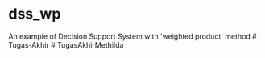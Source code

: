 # dss_wp
An example of Decision Support System with 'weighted product' method
#   T u g a s - A k h i r  
 #   T u g a s A k h i r M e t h i l d a  
 